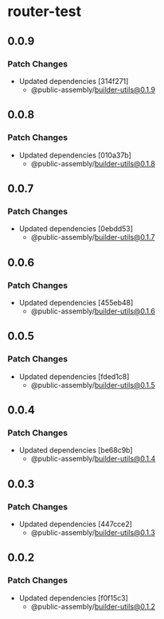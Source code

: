 # router-test

## 0.0.9

### Patch Changes

- Updated dependencies [314f271]
  - @public-assembly/builder-utils@0.1.9

## 0.0.8

### Patch Changes

- Updated dependencies [010a37b]
  - @public-assembly/builder-utils@0.1.8

## 0.0.7

### Patch Changes

- Updated dependencies [0ebdd53]
  - @public-assembly/builder-utils@0.1.7

## 0.0.6

### Patch Changes

- Updated dependencies [455eb48]
  - @public-assembly/builder-utils@0.1.6

## 0.0.5

### Patch Changes

- Updated dependencies [fded1c8]
  - @public-assembly/builder-utils@0.1.5

## 0.0.4

### Patch Changes

- Updated dependencies [be68c9b]
  - @public-assembly/builder-utils@0.1.4

## 0.0.3

### Patch Changes

- Updated dependencies [447cce2]
  - @public-assembly/builder-utils@0.1.3

## 0.0.2

### Patch Changes

- Updated dependencies [f0f15c3]
  - @public-assembly/builder-utils@0.1.2
